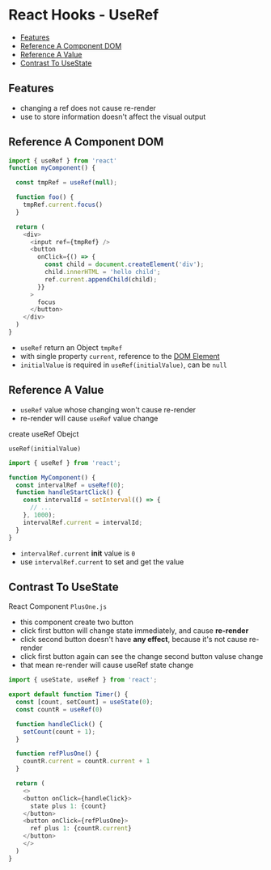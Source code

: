 # React Hooks - UseRef

* [Features](#features)
* [Reference A Component DOM](#reference-a-component-dom)
* [Reference A Value](#reference-a-value)
* [Contrast To UseState](#contrast-to-usestate)

## Features

- changing a ref does not cause re-render
- use to store information doesn't affect the visual output

## Reference A Component DOM

```js
import { useRef } from 'react'
function myComponent() {

  const tmpRef = useRef(null);

  function foo() {
    tmpRef.current.focus()
  }

  return (
    <div>
      <input ref={tmpRef} />
      <button
        onClick={() => {
          const child = document.createElement('div');
          child.innerHTML = 'hello child';
          ref.current.appendChild(child);
        }}
      >
        focus
      </button>
    </div>
  )
}
```

- `useRef` return an Object `tmpRef`
- with single property `current`, reference to the [DOM Element](javascript-dom-element.md)
- `initialValue` is required in `useRef(initialValue)`, can be `null`

## Reference A Value

- `useRef` value whose changing won't cause re-render
- re-render will cause `useRef` value change

create useRef Obejct

`useRef(initialValue)`

```js
import { useRef } from 'react';

function MyComponent() {
  const intervalRef = useRef(0);
  function handleStartClick() {
    const intervalId = setInterval(() => {
      // ...
    }, 1000);
    intervalRef.current = intervalId;
  }
}
```

- `intervalRef.current` **init** value is `0`
- use `intervalRef.current` to set and get the value

## Contrast To UseState

React Component `PlusOne.js`

- this component create two button
- click first button will change state immediately, and cause **re-render**
- click second button doesn't have **any effect**, because it's not cause re-render
- click first button again can see the change second button valuse change
- that mean re-render will cause useRef state change

```js
import { useState, useRef } from 'react';

export default function Timer() {
  const [count, setCount] = useState(0);
  const countR = useRef(0)

  function handleClick() {
    setCount(count + 1);
  }

  function refPlusOne() {
    countR.current = countR.current + 1
  }

  return (
    <>
    <button onClick={handleClick}>
      state plus 1: {count}
    </button>
    <button onClick={refPlusOne}>
      ref plus 1: {countR.current}
    </button>
    </>
  )
}
```
